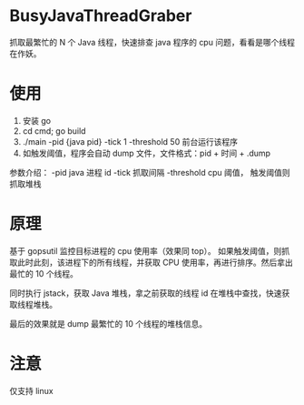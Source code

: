 # BusyJavaThreadGraber
抓取最繁忙的 N 个 Java 线程，快速排查 java 程序的 cpu 问题，看看是哪个线程在作妖。



# 使用
1. 安装 go
2. cd cmd; go build
3. ./main -pid {java pid} -tick 1 -threshold 50 前台运行该程序
4. 如触发阈值，程序会自动 dump 文件，文件格式：pid + 时间 + .dump

参数介绍：
-pid java 进程 id
-tick 抓取间隔
-threshold cpu 阈值， 触发阈值则抓取堆栈




# 原理
基于 gopsutil 监控目标进程的 cpu 使用率（效果同 top）。
如果触发阈值，则抓取此时此刻，该进程下的所有线程，并获取 CPU 使用率，再进行排序。然后拿出最忙的 10 个线程。

同时执行 jstack，获取 Java 堆栈，拿之前获取的线程 id 在堆栈中查找，快速获取线程堆栈。

最后的效果就是 dump 最繁忙的 10 个线程的堆栈信息。

# 注意
仅支持 linux

